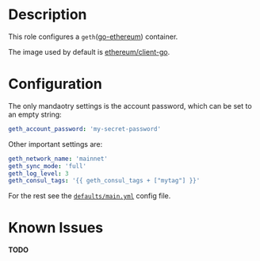# Description

This role configures a `geth`([go-ethereum](https://github.com/ethereum/go-ethereum)) container.

The image used by default is [ethereum/client-go](https://hub.docker.com/r/ethereum/client-go/).

# Configuration

The only mandaotry settings is the account password, which can be set to an empty string:

```yaml
geth_account_password: 'my-secret-password'
```

Other important settings are:

```yaml
geth_network_name: 'mainnet'
geth_sync_mode: 'full'
geth_log_level: 3
geth_consul_tags: '{{ geth_consul_tags + ["mytag"] }}'
```

For the rest see the [`defaults/main.yml`](/defaults/main.yml) config file.

# Known Issues

__TODO__
